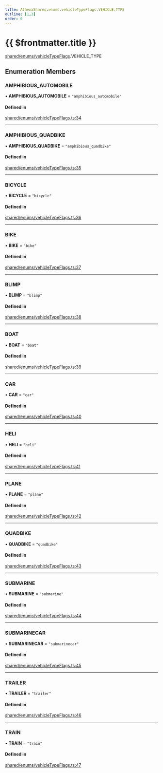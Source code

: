 ```yaml
---
title: AthenaShared.enums.vehicleTypeFlags.VEHICLE.TYPE
outline: [1,3]
order: 0
---
```


# {{ $frontmatter.title }}


[shared/enums/vehicleTypeFlags](../modules/shared_enums_vehicleTypeFlags.md).VEHICLE_TYPE

## Enumeration Members

### AMPHIBIOUS\_AUTOMOBILE

• **AMPHIBIOUS\_AUTOMOBILE** = ``"amphibious_automobile"``

#### Defined in

[shared/enums/vehicleTypeFlags.ts:34](https://github.com/Stuyk/altv-athena/blob/01dffad/src/core/shared/enums/vehicleTypeFlags.ts#L34)

___

### AMPHIBIOUS\_QUADBIKE

• **AMPHIBIOUS\_QUADBIKE** = ``"amphibious_quadbike"``

#### Defined in

[shared/enums/vehicleTypeFlags.ts:35](https://github.com/Stuyk/altv-athena/blob/01dffad/src/core/shared/enums/vehicleTypeFlags.ts#L35)

___

### BICYCLE

• **BICYCLE** = ``"bicycle"``

#### Defined in

[shared/enums/vehicleTypeFlags.ts:36](https://github.com/Stuyk/altv-athena/blob/01dffad/src/core/shared/enums/vehicleTypeFlags.ts#L36)

___

### BIKE

• **BIKE** = ``"bike"``

#### Defined in

[shared/enums/vehicleTypeFlags.ts:37](https://github.com/Stuyk/altv-athena/blob/01dffad/src/core/shared/enums/vehicleTypeFlags.ts#L37)

___

### BLIMP

• **BLIMP** = ``"blimp"``

#### Defined in

[shared/enums/vehicleTypeFlags.ts:38](https://github.com/Stuyk/altv-athena/blob/01dffad/src/core/shared/enums/vehicleTypeFlags.ts#L38)

___

### BOAT

• **BOAT** = ``"boat"``

#### Defined in

[shared/enums/vehicleTypeFlags.ts:39](https://github.com/Stuyk/altv-athena/blob/01dffad/src/core/shared/enums/vehicleTypeFlags.ts#L39)

___

### CAR

• **CAR** = ``"car"``

#### Defined in

[shared/enums/vehicleTypeFlags.ts:40](https://github.com/Stuyk/altv-athena/blob/01dffad/src/core/shared/enums/vehicleTypeFlags.ts#L40)

___

### HELI

• **HELI** = ``"heli"``

#### Defined in

[shared/enums/vehicleTypeFlags.ts:41](https://github.com/Stuyk/altv-athena/blob/01dffad/src/core/shared/enums/vehicleTypeFlags.ts#L41)

___

### PLANE

• **PLANE** = ``"plane"``

#### Defined in

[shared/enums/vehicleTypeFlags.ts:42](https://github.com/Stuyk/altv-athena/blob/01dffad/src/core/shared/enums/vehicleTypeFlags.ts#L42)

___

### QUADBIKE

• **QUADBIKE** = ``"quadbike"``

#### Defined in

[shared/enums/vehicleTypeFlags.ts:43](https://github.com/Stuyk/altv-athena/blob/01dffad/src/core/shared/enums/vehicleTypeFlags.ts#L43)

___

### SUBMARINE

• **SUBMARINE** = ``"submarine"``

#### Defined in

[shared/enums/vehicleTypeFlags.ts:44](https://github.com/Stuyk/altv-athena/blob/01dffad/src/core/shared/enums/vehicleTypeFlags.ts#L44)

___

### SUBMARINECAR

• **SUBMARINECAR** = ``"submarinecar"``

#### Defined in

[shared/enums/vehicleTypeFlags.ts:45](https://github.com/Stuyk/altv-athena/blob/01dffad/src/core/shared/enums/vehicleTypeFlags.ts#L45)

___

### TRAILER

• **TRAILER** = ``"trailer"``

#### Defined in

[shared/enums/vehicleTypeFlags.ts:46](https://github.com/Stuyk/altv-athena/blob/01dffad/src/core/shared/enums/vehicleTypeFlags.ts#L46)

___

### TRAIN

• **TRAIN** = ``"train"``

#### Defined in

[shared/enums/vehicleTypeFlags.ts:47](https://github.com/Stuyk/altv-athena/blob/01dffad/src/core/shared/enums/vehicleTypeFlags.ts#L47)
